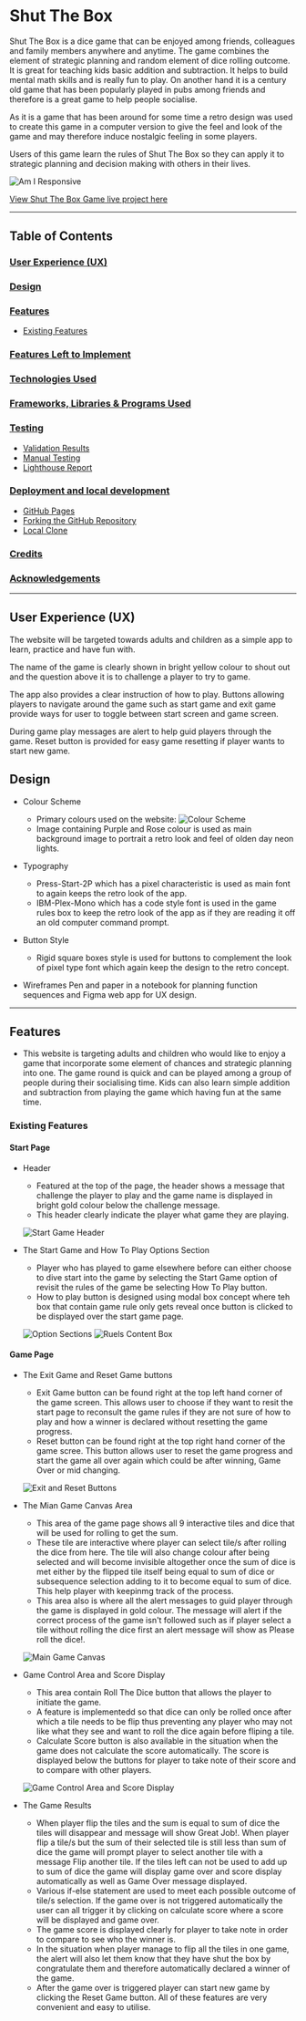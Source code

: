 # Shut The Box
Shut The Box is a dice game that can be enjoyed among friends, colleagues and family members anywhere and anytime. The game combines the element of strategic planning and random element of dice rolling outcome. It is great for teaching kids basic addition and subtraction. It helps to build mental math skills and is really fun to play. On another hand it is a century old game that has been popularly played in pubs among friends and therefore is a great game to help people socialise. 

As it is a game that has been around for some time a retro design was used to create this game in a computer version to give the feel and look of the game and may therefore induce nostalgic feeling in some players. 

Users of this game learn the rules of Shut The Box so they can apply it to strategic planning and decision making with others in their lives. 

![Am I Responsive](/assets/image/readme-image/am-i-responsive.png)

[View Shut The Box Game live project here](https://whon1980-dl.github.io/shut-the-box-game/)

- - -

## Table of Contents

### [User Experience (UX)](#user-experience-ux-1)
### [Design](#design-1)
### [Features](#features)
* [Existing Features](#existing-features)
### [Features Left to Implement](#features-left-to-implement-1)
### [Technologies Used](#technologies-used-1)
### [Frameworks, Libraries & Programs Used](#frameworks-libraries--programs-used-1)
### [Testing](#testing-1)
* [Validation Results](#validation-results)
* [Manual Testing](#manual-testing)
* [Lighthouse Report](#lighthouse-report)
### [Deployment and local development](#deployment-and-local-development-1)
* [GitHub Pages](#github-pages)
* [Forking the GitHub Repository](#forking-the-github-repository)
* [Local Clone](#local-clone)
### [Credits](#credits-1)
### [Acknowledgements](#acknowledgements-1)
---

## User Experience (UX)

The website will be targeted towards adults and children as a simple app to learn, practice and have fun with.

The name of the game is clearly shown in bright yellow colour to shout out and the question above it is to challenge a player to try to game. 

The app also provides a  clear instruction of how to play. Buttons allowing players to navigate around the game such as start game and exit game provide ways for user to toggle between start screen and game screen. 

During game play messages are alert to help guid players through the game. Reset button is provided for easy game resetting if player wants to start new game.

## Design

* Colour Scheme
    * Primary colours used on the website: ![Colour Scheme](/assets/image/readme-image/primary-colour-image.png)
    * Image containing Purple and Rose colour is used as main background image to portrait a retro look and feel of olden day neon lights. 

* Typography
    * Press-Start-2P which has a pixel characteristic is used as main font to again keeps the retro look of the app.
    * IBM-Plex-Mono which has a code style font is used in the game rules box to keep the retro look of the app as if they are reading it off an old computer command prompt. 

* Button Style
    * Rigid square boxes style is used for buttons to complement the look of pixel type font which again keep the design to the retro concept.

* Wireframes
    Pen and paper in a notebook for planning function sequences and Figma web app for UX design.

- - -

## Features

* This website is targeting adults and children who would like to enjoy a game that incorporate some element of chances and strategic planning into one. The game round is quick and can be played among a group of people during their socialising time. Kids can also learn simple addition and subtraction from playing the game which having fun at the same time.

### Existing Features

#### Start Page

* Header
    * Featured at the top of the page, the header shows a message that challenge the player to play and the game name is displayed in bright gold colour below the challenge message. 
    * This header clearly indicate the player what game they are playing. 

    ![Start Game Header](/assets/image/readme-image/game-page-header.png)

* The Start Game and How To Play Options Section
    * Player who has played to game elsewhere before can either choose to dive start into the game by selecting the Start Game option of revisit the rules of the game be selecting How To Play button.
    * How to play button is designed using modal box concept where teh box that contain game rule only gets reveal once button is clicked to be displayed over the start game page.
    
    ![Option Sections](assets/image/readme-image/options-section.png)
    ![Ruels Content Box](assets/image/readme-image/rules-content-box.png)

#### Game Page

* The Exit Game and Reset Game buttons
    * Exit Game button can be found right at the top left hand corner of the game screen. This allows user to choose if they want to resit the start page to reconsult the game rules if they are not sure of how to play and how a winner is declared without resetting the game progress. 
    * Reset button can be found right at the top right hand corner of the game scree. This button allows user to reset the game progress and start the game all over again which could be after winning, Game Over or mid changing. 

    ![Exit and Reset Buttons](assets/image/readme-image/exit-reset.png)

* The Mian Game Canvas Area
    * This area of the game page shows all 9 interactive tiles and dice that will be used for rolling to get the sum. 
    * These tile are interactive where player can select tile/s after rolling the dice from here. The tile will also change colour after being selected and will become invisible altogether once the sum of dice is met either by the flipped tile itself being equal to sum of dice or subsequence selection adding to it to become equal to sum of dice. This help player with keepinmg track of the process. 
    * This area also is where all the alert messages to guid player through the game is displayed in gold colour. The message will alert if the correct process of the game isn't followed such as if player select a tile without rolling the dice first an alert message will show as Please roll the dice!.

    ![Main Game Canvas](assets/image/readme-image/main-game-canvas.png)

* Game Control Area and Score Display
    * This area contain Roll The Dice button that allows the player to initiate the game. 
    * A feature is implementedd so that dice can only be rolled once after which a tile needs to be flip thus preventing any player who may not like what they see and want to roll the dice again before fliping a tile.
    * Calculate Score button is also available in the situation when the game does not calculate the score automatically. The score is displayed below the buttons for player to take note of their score and to compare with other players. 
    
    ![Game Control Area and Score Display](assets/image/readme-image/game-control-area-score-display.png)

* The Game Results
    * When player flip the tiles and the sum is equal to sum of dice the tiles will disappear and message will show Great Job!. When player flip a tile/s but the sum of their selected tile is still less than sum of dice the game will prompt player to select another tile with a message Flip another tile. If the tiles left can not be used to add up to sum of dice the game will display game over and score display automatically as well as Game Over message displayed. 
    * Various if-else statement are used to meet each possible outcome of tile/s selection. If the game over is not triggered automatically the user can all trigger it by clicking on calculate score where a score will be displayed and game over. 
    * The game score is displayed clearly for player to take note in order to compare to see who the winner is.
    * In the situation when player manage to flip all the tiles in one game, the alert will also let them know that they have shut the box by congratulate them and therefore automatically declared a winner of the game. 
    * After the game over is triggered player can start new game by clicking the Reset Game button. All of these features are very convenient and easy to utilise.




